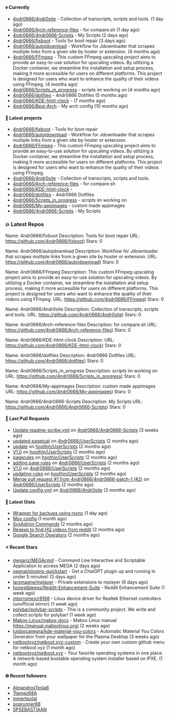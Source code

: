 #### :skull: Currently

- [4ndr0666/4ndr0site](https://github.com/4ndr0666/4ndr0site) - Collection of transcripts, scripts and tools. (1 day ago)
- [4ndr0666/Arch-reference-files](https://github.com/4ndr0666/Arch-reference-files) - for compare.sh (1 day ago)
- [4ndr0666/4ndr0666-Scripts](https://github.com/4ndr0666/4ndr0666-Scripts) - My Scripts (2 days ago)
- [4ndr0666/fixboot](https://github.com/4ndr0666/fixboot) - Tools for boot repair (3 days ago)
- [4ndr0666/autojdownload](https://github.com/4ndr0666/autojdownload) - Workflow for Jdownloader that scrapes multiple links from a given site by hoster or extension. (4 months ago)
- [4ndr0666/FFmpeg](https://github.com/4ndr0666/FFmpeg) - This custom FFmpeg upscaling project aims to provide an easy-to-use solution for upscaling videos. By utilizing a Docker container, we streamline the installation and setup process, making it more accessible for users on different platforms. This project is designed for users who want to enhance the quality of their videos using FFmpeg. (4 months ago)
- [4ndr0666/5cripts_in_progress](https://github.com/4ndr0666/5cripts_in_progress) - scripts im working on (4 months ago)
- [4ndr0666/dotfiles](https://github.com/4ndr0666/dotfiles) - 4ndr0666 Dotfiles (5 months ago)
- [4ndr0666/KDE-html-clock](https://github.com/4ndr0666/KDE-html-clock) -  (7 months ago)
- [4ndr0666/Best-Arch](https://github.com/4ndr0666/Best-Arch) - My arch config (10 months ago)

#### :dizzy: Latest projects

- [4ndr0666/fixboot](https://github.com/4ndr0666/fixboot) - Tools for boot repair
- [4ndr0666/autojdownload](https://github.com/4ndr0666/autojdownload) - Workflow for Jdownloader that scrapes multiple links from a given site by hoster or extension.
- [4ndr0666/FFmpeg](https://github.com/4ndr0666/FFmpeg) - This custom FFmpeg upscaling project aims to provide an easy-to-use solution for upscaling videos. By utilizing a Docker container, we streamline the installation and setup process, making it more accessible for users on different platforms. This project is designed for users who want to enhance the quality of their videos using FFmpeg.
- [4ndr0666/4ndr0site](https://github.com/4ndr0666/4ndr0site) - Collection of transcripts, scripts and tools.
- [4ndr0666/Arch-reference-files](https://github.com/4ndr0666/Arch-reference-files) - for compare.sh
- [4ndr0666/KDE-html-clock](https://github.com/4ndr0666/KDE-html-clock) - 
- [4ndr0666/dotfiles](https://github.com/4ndr0666/dotfiles) - 4ndr0666 Dotfiles
- [4ndr0666/5cripts_in_progress](https://github.com/4ndr0666/5cripts_in_progress) - scripts im working on
- [4ndr0666/My-appimages](https://github.com/4ndr0666/My-appimages) - custom made appimages
- [4ndr0666/4ndr0666-Scripts](https://github.com/4ndr0666/4ndr0666-Scripts) - My Scripts

### :boom:  Latest Repos

Name: 4ndr0666/fixboot
Description: Tools for boot repair
URL: https://github.com/4ndr0666/fixboot)
Stars: 0

Name: 4ndr0666/autojdownload
Description: Workflow for Jdownloader that scrapes multiple links from a given site by hoster or extension.
URL: https://github.com/4ndr0666/autojdownload)
Stars: 0

Name: 4ndr0666/FFmpeg
Description: This custom FFmpeg upscaling project aims to provide an easy-to-use solution for upscaling videos. By utilizing a Docker container, we streamline the installation and setup process, making it more accessible for users on different platforms. This project is designed for users who want to enhance the quality of their videos using FFmpeg.
URL: https://github.com/4ndr0666/FFmpeg)
Stars: 0

Name: 4ndr0666/4ndr0site
Description: Collection of transcripts, scripts and tools.
URL: https://github.com/4ndr0666/4ndr0site)
Stars: 0

Name: 4ndr0666/Arch-reference-files
Description: for compare.sh
URL: https://github.com/4ndr0666/Arch-reference-files)
Stars: 0

Name: 4ndr0666/KDE-html-clock
Description: 
URL: https://github.com/4ndr0666/KDE-html-clock)
Stars: 0

Name: 4ndr0666/dotfiles
Description: 4ndr0666 Dotfiles
URL: https://github.com/4ndr0666/dotfiles)
Stars: 0

Name: 4ndr0666/5cripts_in_progress
Description: scripts im working on
URL: https://github.com/4ndr0666/5cripts_in_progress)
Stars: 0

Name: 4ndr0666/My-appimages
Description: custom made appimages
URL: https://github.com/4ndr0666/My-appimages)
Stars: 0

Name: 4ndr0666/4ndr0666-Scripts
Description: My Scripts
URL: https://github.com/4ndr0666/4ndr0666-Scripts)
Stars: 0


#### 🔨 Last Pull Requests

- [Update readme-scribe.yml](https://github.com/4ndr0666/4ndr0666-Scripts/pull/14) on [4ndr0666/4ndr0666-Scripts](https://github.com/4ndr0666/4ndr0666-Scripts) (3 weeks ago)
- [updated pagetual](https://github.com/4ndr0666/UserScripts/pull/8) on [4ndr0666/UserScripts](https://github.com/4ndr0666/UserScripts) (2 months ago)
- [update](https://github.com/hoothin/UserScripts/pull/395) on [hoothin/UserScripts](https://github.com/hoothin/UserScripts) (2 months ago)
- [V1.0](https://github.com/hoothin/UserScripts/pull/394) on [hoothin/UserScripts](https://github.com/hoothin/UserScripts) (2 months ago)
- [pagerules](https://github.com/hoothin/UserScripts/pull/393) on [hoothin/UserScripts](https://github.com/hoothin/UserScripts) (2 months ago)
- [adding page rules](https://github.com/4ndr0666/UserScripts/pull/7) on [4ndr0666/UserScripts](https://github.com/4ndr0666/UserScripts) (2 months ago)
- [V1.0](https://github.com/4ndr0666/UserScripts/pull/6) on [4ndr0666/UserScripts](https://github.com/4ndr0666/UserScripts) (2 months ago)
- [updating rules](https://github.com/hoothin/UserScripts/pull/392) on [hoothin/UserScripts](https://github.com/hoothin/UserScripts) (2 months ago)
- [Merge pull request #1 from 4ndr0666/4ndr0666-patch-1 (#2)](https://github.com/4ndr0666/UserScripts/pull/5) on [4ndr0666/UserScripts](https://github.com/4ndr0666/UserScripts) (2 months ago)
- [Update config.yml](https://github.com/4ndr0666/4ndr0site/pull/33) on [4ndr0666/4ndr0site](https://github.com/4ndr0666/4ndr0site) (3 months ago)

#### 📓 Latest Gists

- [Wrapper for backups using rsync](https://gist.github.com/3362509f90976becb3b1442c29ae6117) (1 day ago)
- [Mpv config](https://gist.github.com/3b374e66eeb82b8d049b9fb70c5f2b16) (1 month ago)
- [SysAdmin Commands](https://gist.github.com/cc2c3e025404fd8c30ffa4bbdf21b26f) (2 months ago)
- [Regexp to find HQ videos from reddit](https://gist.github.com/17861fde61b7e817543c68b552f1658c) (2 months ago)
- [Google Search Operators](https://gist.github.com/2eef7f425e61110e8f1eb2232a918fb9) (2 months ago)

#### ⭐ Recent Stars

- [meganz/MEGAcmd](https://github.com/meganz/MEGAcmd) - Command Line Interactive and Scriptable Application to access MEGA (2 days ago)
- [openai/plugins-quickstart](https://github.com/openai/plugins-quickstart) - Get a ChatGPT plugin up and running in under 5 minutes! (3 days ago)
- [larsmagne/mplayer](https://github.com/larsmagne/mplayer) - Private extensions to mplayer (6 days ago)
- [honestbleeps/Reddit-Enhancement-Suite](https://github.com/honestbleeps/Reddit-Enhancement-Suite) - Reddit Enhancement Suite (1 week ago)
- [mtorromeo/r8168](https://github.com/mtorromeo/r8168) - Linux device driver for Realtek Ethernet controllers (unofficial mirror) (1 week ago)
- [polybar/polybar-scripts](https://github.com/polybar/polybar-scripts) - This is a community project. We write and collect scripts for polybar! (1 week ago)
- [Mabox-Linux/mabox-docs](https://github.com/Mabox-Linux/mabox-docs) - Mabox Linux manual https://manual.maboxlinux.org/ (2 weeks ago)
- [luisbocanegra/kde-material-you-colors](https://github.com/luisbocanegra/kde-material-you-colors) - Automatic Material You Colors Generator from your wallpaper for the Plasma Desktop (3 weeks ago)
- [netbootxyz/netboot.xyz-custom](https://github.com/netbootxyz/netboot.xyz-custom) - Create your own custom github menu for netboot.xyz (1 month ago)
- [netbootxyz/netboot.xyz](https://github.com/netbootxyz/netboot.xyz) - Your favorite operating systems in one place.  A network-based bootable operating system installer based on iPXE. (1 month ago)

#### :globe_with_meridians: Recent followers

- [AlejandrosTesla8](https://github.com/AlejandrosTesla8)
- [Ttamez68A](https://github.com/Ttamez68A)
- [mmertpolat](https://github.com/mmertpolat)
- [poprunner88](https://github.com/poprunner88)
- [SPSEBASTIAAN](https://github.com/SPSEBASTIAAN)


